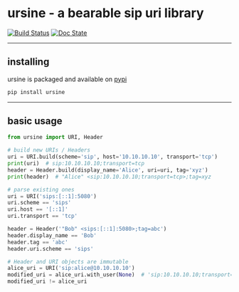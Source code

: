 # ursine - a bearable sip uri library

[![Build Status](https://travis-ci.org/sangoma/ursine.svg?branch=master)](https://travis-ci.org/sangoma/ursine)
[![Doc State](https://readthedocs.org/projects/ursine/badge/?version=latest)](https://ursine.readthedocs.io/en/latest/)

----
## installing
ursine is packaged and available on [pypi](https://pypi.org/project/ursine)

```sh
pip install ursine
```

----
## basic usage

```python
from ursine import URI, Header

# build new URIs / Headers
uri = URI.build(scheme='sip', host='10.10.10.10', transport='tcp')
print(uri)  # sip:10.10.10.10;transport=tcp
header = Header.build(display_name='Alice', uri=uri, tag='xyz')
print(header)  # "Alice" <sip:10.10.10.10;transport=tcp>;tag=xyz

# parse existing ones
uri = URI('sips:[::1]:5080')
uri.scheme == 'sips'
uri.host == '[::1]'
uri.transport == 'tcp'

header = Header('"Bob" <sips:[::1]:5080>;tag=abc')
header.display_name == 'Bob'
header.tag == 'abc'
header.uri.scheme == 'sips'

# Header and URI objects are immutable
alice_uri = URI('sip:alice@10.10.10.10')
modified_uri = alice_uri.with_user(None)  # 'sip:10.10.10.10;transport=udp'
modified_uri != alice_uri
```
